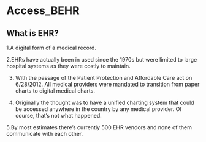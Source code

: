 # Access_BEHR


## What is EHR?

1.A digital form of a medical record.

2.EHRs have actually been in used since the 1970s but were limited to large hospital systems as they were costly to maintain.

3. With the passage of the Patient Protection and Affordable Care act on 6/28/2012. All medical providers were mandated to transition from paper charts to digital medical charts.

4. Originally the thought was to have a unified charting system that could be accessed anywhere in the country by any medical provider. Of course, that’s not what happened.

5.By most estimates there’s currently 500 EHR vendors and none of them communicate with each other.

